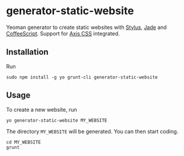 # generator-static-website

Yeoman generator to create static websites with
[Stylus](http://learnboost.github.io/stylus/), 
[Jade](http://jade-lang.com/) and 
[CoffeeScript](http://coffeescript.org/).
Support for [Axis CSS](http://roots.cx/axis/) integrated.

## Installation

Run 

```
sudo npm install -g yo grunt-cli generator-static-website
```

## Usage

To create a new website, run

```
yo generator-static-website MY_WEBSITE
```

The directory `MY_WEBSITE` will be generated.
You can then start coding.

```
cd MY_WEBSITE
grunt
```
